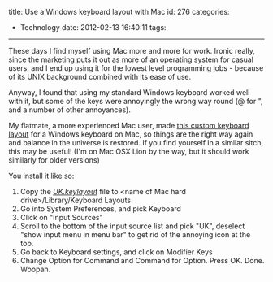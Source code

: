 title: Use a Windows keyboard layout with Mac
id: 276
categories:
  - Technology
date: 2012-02-13 16:40:11
tags:
---

These days I find myself using Mac more and more for work. Ironic really, since the marketing puts it out as more of an operating system for casual users, and I end up using it for the lowest level programming jobs - because of its UNIX background combined with its ease of use.

Anyway, I found that using my standard Windows keyboard worked well with it, but some of the keys were annoyingly the wrong way round (@ for ", and a number of other annoyances).

<!-- more -->

My flatmate, a more experienced Mac user, made [this custom keyboard layout](http://jh47.com/files/UK.keylayout "Windows keyboard layout for Mac") for a Windows keyboard on Mac, so things are the right way again and balance in the universe is restored. If you find yourself in a similar sitch, this may be useful! (I'm on Mac OSX Lion by the way, but it should work similarly for older versions)

You install it like so:

1.  Copy the _[UK.keylayout](http://jh47.com/files/UK.keylayout)_ file to &lt;name of Mac hard drive&gt;/Library/Keyboard Layouts
2.  Go into System Preferences, and pick Keyboard
3.  Click on "Input Sources"
4.  Scroll to the bottom of the input source list and pick "UK", deselect "show input menu in menu bar" to get rid of the annoying icon at the top.
5.  Go back to Keyboard settings, and click on Modifier Keys
6.  Change Option for Command and Command for Option. Press OK.
Done. Woopah.
